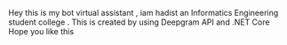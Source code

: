 Hey this is my bot virtual assistant , iam hadist an Informatics Engineering student college . This is created by using Deepgram API and .NET Core
Hope you like this
